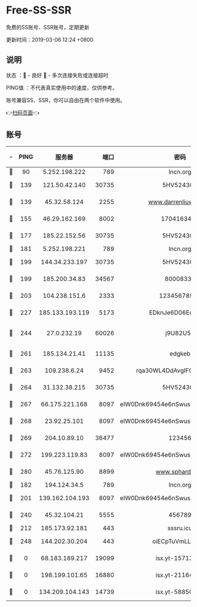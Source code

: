 # Free-SS-SSR

免费的SS账号、SSR账号，定期更新

更新时间：2019-03-06 12:24 +0800

## 说明

状态     ：🙂 - 良好 🙁 - 多次连接失败或连接超时

PING值   ：不代表真实使用中的速度，仅供参考。

账号兼容SS、SSR，你可以自由在两个软件中使用。

👉[扫码页面](https://liesauer.github.io/free-ss-ssr.github.io/)👈

## 账号

|-|PING|服务器|端口|密码|加密方式|区域|
|:----:|:----:|:-----:|-----:|:----:|:----:|:----:|
|🙂|90|5.252.198.222|789|lncn.org|rc4|JP|
|🙂|139|121.50.42.140|30735|5HV52430C|aes-256-cfb|JP|
|🙂|139|45.32.58.124|2255|www.darrenliuwei.com|aes-256-cfb|JP|
|🙂|155|46.29.162.169|8002|1704163453|aes-256-cfb|RU|
|🙂|177|185.22.152.56|30735|5HV52430C|aes-256-cfb|RU|
|🙂|181|5.252.198.221|789|lncn.org|rc4|JP|
|🙂|199|144.34.233.197|30735|5HV52430C|aes-256-cfb|US|
|🙂|199|185.200.34.83|34567|80008331|aes-256-cfb|US|
|🙂|203|104.238.151.6|2333|12345678900|aes-256-cfb|JP|
|🙂|227|185.133.193.119|5173|EDknJe6D06EoWDaw|aes-256-cfb|US|
|🙂|244|27.0.232.19|60026|j9U82U53|xchacha20-ietf-poly1305|HK|
|🙂|261|185.134.21.41|11135|edgkeb|aes-256-cfb|GB|
|🙂|263|109.238.6.24|9452|rqa30WL4DdAvgIFG6Fs3znzTa|aes-256-cfb|FR|
|🙂|264|31.132.38.215|30735|5HV52430C|aes-256-cfb|US|
|🙂|267|66.175.221.168|8097|eIW0Dnk69454e6nSwuspv9DmS201tQ0D|aes-256-cfb|US|
|🙂|268|23.92.25.101|8097|eIW0Dnk69454e6nSwuspv9DmS201tQ0D|aes-256-cfb|US|
|🙂|269|204.10.89.10|36477|123456|aes-256-cfb|US|
|🙂|272|199.223.119.83|8097|eIW0Dnk69454e6nSwuspv9DmS201tQ0D|aes-256-cfb|US|
|🙂|280|45.76.125.90|8899|www.sphard.com|aes-256-cfb|JP|
|🙂|182|194.124.34.5|789|lncn.org|rc4|JP|
|🙂|201|139.162.104.193|8097|eIW0Dnk69454e6nSwuspv9DmS201tQ0D|aes-256-cfb|JP|
|🙂|240|45.32.104.21|5555|456789|aes-256-cfb|SG|
|🙁|212|185.173.92.181|443|sssru.icu|rc4-md5|RU|
|🙁|248|144.202.30.204|443|oiECpTuVmLLxk4Ts|aes-256-cfb|US|
|🙁|0|68.183.189.217|19099|isx.yt-15713167|aes-256-cfb|SG|
|🙁|0|198.199.101.65|16880|isx.yt-21164975|aes-256-cfb|US|
|🙁|0|134.209.104.143|14739|isx.yt-58850709|aes-256-cfb|SG|
